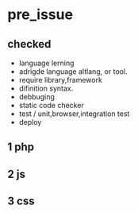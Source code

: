 # pre_issue

## checked

- language lerning
- adrigde language altlang, or tool.
- require library,framework
- difinition syntax.
- debbuging
- static code checker
- test / unit,browser,integration test
- deploy

## 1 php

## 2 js

## 3 css








